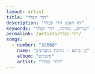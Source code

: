 ```yaml
---
layout: artist
title: "דודי קפלר"
description: "דף האמן דודי קפלר"
keywords: "שירים, מוזיקה, דודי קפלר"
permalink: /artists/דודי-קפלר/
songs:
  - number: "32668"
    name: "בן פייגא - גירסת מועדונים"
    album: "סינגלים"
    artist: "דודי קפלר"
---
```

